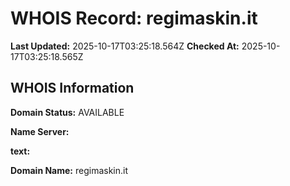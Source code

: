 # WHOIS Record: regimaskin.it

**Last Updated:** 2025-10-17T03:25:18.564Z
**Checked At:** 2025-10-17T03:25:18.565Z

## WHOIS Information

**Domain Status:** AVAILABLE

**Name Server:** 

**text:** 

**Domain Name:** regimaskin.it

